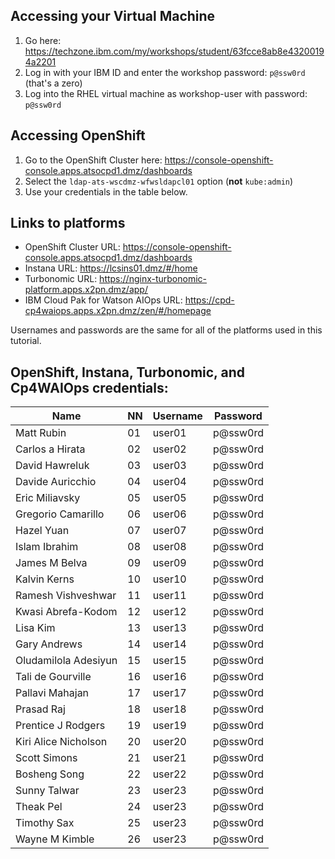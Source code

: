 ## Accessing your Virtual Machine
1. Go here: <https://techzone.ibm.com/my/workshops/student/63fcce8ab8e43200194a2201>
2. Log in with your IBM ID and enter the workshop password: `p@ssw0rd` (that's a zero)
3. Log into the RHEL virtual machine as workshop-user with password: `p@ssw0rd`

## Accessing OpenShift
1. Go to the OpenShift Cluster here: <https://console-openshift-console.apps.atsocpd1.dmz/dashboards>
2. Select the `ldap-ats-wscdmz-wfwsldapcl01` option (**not** `kube:admin`)
3. Use your credentials in the table below. 

## Links to platforms
- OpenShift Cluster URL: <https://console-openshift-console.apps.atsocpd1.dmz/dashboards>
- Instana URL: <https://lcsins01.dmz/#/home>
- Turbonomic URL: <https://nginx-turbonomic-platform.apps.x2pn.dmz/app/>
- IBM Cloud Pak for Watson AIOps URL: <https://cpd-cp4waiops.apps.x2pn.dmz/zen/#/homepage>

Usernames and passwords are the same for all of the platforms used in this tutorial.

## OpenShift, Instana, Turbonomic, and Cp4WAIOps credentials:

| Name                 | NN | Username | Password |
|----------------------|----|--------------------|--------------------|
| Matt Rubin     | 01 | user01             | p@ssw0rd           |
| Carlos a Hirata       | 02 | user02             | p@ssw0rd           |
| David Hawreluk      | 03 | user03             | p@ssw0rd           |
| Davide Auricchio       | 04 | user04             | p@ssw0rd           |
| Eric Miliavsky       | 05 | user05             | p@ssw0rd           |
| Gregorio Camarillo           | 06 | user06             | p@ssw0rd           |
| Hazel Yuan       | 07 | user07             | p@ssw0rd           |
| Islam Ibrahim        | 08 | user08             | p@ssw0rd           |
| James M Belva         | 09 | user09             | p@ssw0rd           |
| Kalvin Kerns   | 10 | user10             | p@ssw0rd           |
| Ramesh Vishveshwar             | 11 | user11             | p@ssw0rd           |
| Kwasi Abrefa-Kodom | 12 | user12             | p@ssw0rd           |
| Lisa Kim   | 13 | user13             | p@ssw0rd           |
| Gary Andrews   | 14 | user14             | p@ssw0rd           |
| Oludamilola Adesiyun         | 15 | user15             | p@ssw0rd           |
| Tali de Gourville      | 16 | user16             | p@ssw0rd           |
| Pallavi Mahajan         | 17 | user17             | p@ssw0rd           |
| Prasad Raj    | 18 | user18             | p@ssw0rd           |
| Prentice J Rodgers            | 19 | user19             | p@ssw0rd           |
| Kiri Alice Nicholson          | 20 | user20             | p@ssw0rd           |
| Scott Simons        | 21 | user21             | p@ssw0rd           |
| Bosheng Song   | 22 | user22             | p@ssw0rd           |
| Sunny Talwar       | 23 | user23             | p@ssw0rd           |
| Theak Pel       | 24 | user23             | p@ssw0rd           |
| Timothy Sax       | 25 | user23             | p@ssw0rd           |
| Wayne M Kimble       | 26 | user23             | p@ssw0rd           |
